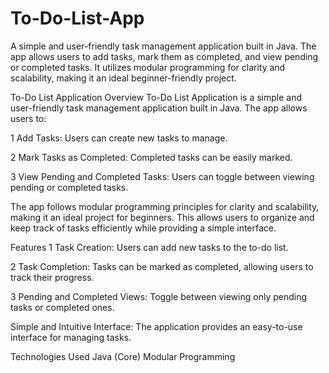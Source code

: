 # To-Do-List-App
A simple and user-friendly task management application built in Java. The app allows users to add tasks, mark them as completed, and view pending or completed tasks. It utilizes modular programming for clarity and scalability, making it an ideal beginner-friendly project.

To-Do List Application
Overview
To-Do List Application is a simple and user-friendly task management application built in Java. The app allows users to:

1 Add Tasks: Users can create new tasks to manage.

2 Mark Tasks as Completed: Completed tasks can be easily marked.

3 View Pending and Completed Tasks: Users can toggle between viewing pending or completed tasks.

The app follows modular programming principles for clarity and scalability, making it an ideal project for beginners. This allows users to organize and keep track of tasks efficiently while providing a simple interface.

Features
1 Task Creation: Users can add new tasks to the to-do list.

2 Task Completion: Tasks can be marked as completed, allowing users to track their progress.

3 Pending and Completed Views: Toggle between viewing only pending tasks or completed ones.

Simple and Intuitive Interface: The application provides an easy-to-use interface for managing tasks.

Technologies Used
Java (Core)
Modular Programming
